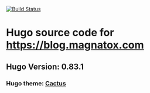 [![Build Status](https://drone.magnatox.com/api/badges/tonymmm1/blog.magnatox.com/status.svg?ref=refs/heads/master)](https://drone.magnatox.com/tonymmm1/blog.magnatox.com)

# Hugo source code for https://blog.magnatox.com

## Hugo Version: 0.83.1

### Hugo theme: [Cactus](https://themes.gohugo.io/hugo-theme-cactus/)
